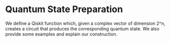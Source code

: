# Quantum State Preparation

We define a Qiskit function which, given a complex vector of dimension 2^n, creates a circuit that produces the corresponding quantum state. We also provide some examples and explain our construction. 
